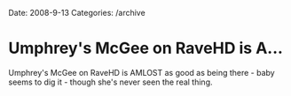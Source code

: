 Date: 2008-9-13
Categories: /archive

# Umphrey's McGee on RaveHD is A...

Umphrey's McGee on RaveHD is AMLOST as good as being there - baby seems to dig it - though she's never seen the real thing.
